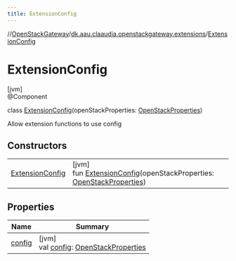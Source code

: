 ```yaml
---
title: ExtensionConfig
---
```

//[OpenStackGateway](../../../index.html)/[dk.aau.claaudia.openstackgateway.extensions](../index.html)/[ExtensionConfig](index.html)



# ExtensionConfig



[jvm]\
@Component



class [ExtensionConfig](index.html)(openStackProperties: [OpenStackProperties](../../dk.aau.claaudia.openstackgateway.config/-open-stack-properties/index.html))

Allow extension functions to use config



## Constructors


| | |
|---|---|
| [ExtensionConfig](-extension-config.html) | [jvm]<br>fun [ExtensionConfig](-extension-config.html)(openStackProperties: [OpenStackProperties](../../dk.aau.claaudia.openstackgateway.config/-open-stack-properties/index.html)) |


## Properties


| Name | Summary |
|---|---|
| [config](config.html) | [jvm]<br>val [config](config.html): [OpenStackProperties](../../dk.aau.claaudia.openstackgateway.config/-open-stack-properties/index.html) |

